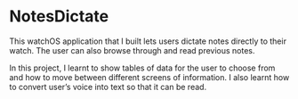 # NotesDictate
This watchOS application that I built lets users dictate notes directly to their watch. The user can also browse through and read previous notes.

In this project, I learnt to show tables of data for the user to choose from and how to move between different screens of information. I also learnt how to convert user’s voice into text so that it can be read.
